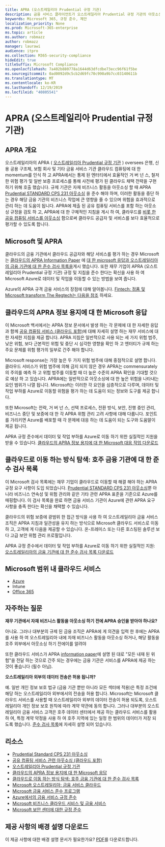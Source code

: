 ```yaml
---
title: APRA (오스트레일리아 Prudential 규정 기관)
description: 금융 서비스 클라이언트가 오스트레일리아 Prudential 규정 기관의 아웃소싱 표준을 준수 하는 데 도움이 되는 Microsoft 지침입니다.
keywords: Microsoft 365, 규정 준수, 제안
localization_priority: None
ms.prod: Microsoft-365-enterprise
ms.topic: article
ms.author: robmazz
author: robmazz
manager: laurawi
audience: itpro
ms.collection: M365-security-compliance
hideEdit: true
titleSuffix: Microsoft Compliance
ms.openlocfilehash: 7a402b880778a1644d63dfcdbe73ecc96f61f5be
ms.sourcegitcommit: 0ad0092d9c5cb2d69fc70c990a9b7cc03140611b
ms.translationtype: MT
ms.contentlocale: ko-KR
ms.lasthandoff: 12/19/2019
ms.locfileid: "40805541"
---
```

# <a name="australian-prudential-regulation-authority-apra"></a>APRA (오스트레일리아 Prudential 규정 기관)

## <a name="apra-overview"></a>APRA 개요

오스트레일리아의 APRA ( [오스트레일리아 Prudential 규정 기관](https://www.apra.gov.au/) ) oversees 은행, 신용 공용 구조체, 보험 회사 및 기타 금융 서비스 기관 클라우드 컴퓨팅에 대 한 momentum를 인식 하 고 APRA에서는 통제 된 엔터티에서 효율적인 거 버 넌 스, 철저 한 위험 평가 및 일반 보증 프로세스를 통해 사전에 평가 된 클라우드 채택 전략을 구현 하기 위해 호출 했습니다. 규제 기관은 자재 비즈니스 활동을 아웃소싱 할 때 APRA [Prudential STANDARD CPS 231 아웃소싱](https://www.apra.gov.au/sites/default/files/Prudential-Standard-CPS-231-Outsourcing-%28July-2017%29.pdf) 을 준수 해야 하며, 이러한 활동을 중단 하는 경우 해당 금융 기관의 비즈니스 작업에 큰 영향을 줄 수 있으며 위험을 효과적으로 관리 하는 데 도움이 됩니다. APRA에 제출 된 공유 컴퓨팅 서비스를 포함 하는 아웃소싱 규정을 검토 하 고, APRA에 대 한 구체적인 지침을 게시 하 여, 클라우드를 [비롯 한 공유 컴퓨팅 서비스를 아웃소싱](https://www.apra.gov.au/sites/default/files/information-paper-outsourcing-involving-shared-computing-services.pdf) 함으로써 클라우드 공급자 및 서비스를 보다 효율적으로 평가할 수 있도록 합니다.

## <a name="microsoft-and-apra"></a>Microsoft 및 APRA

클라우드의 금융 기관에서 클라우드 공급자와 해당 서비스를 평가 하는 경우 Microsoft는 [클라우드의 APRA Information Paper](https://aka.ms/navigatecloudaustralia) 에 [대 한 microsoft 응답과 오스트레일리아의 금융 기관에 대 한 준수 검사 목록을](https://aka.ms/microsoftaprachecklistjun17)게시 했습니다. 또한 재무 기업이 APRA (오스트레일리아 Prudential 규정 기관) 규정 및 지침을 준수 한다는 확신을 사용 하 여 Microsoft Azure로 데이터 및 작업을 이동할 수 있는 방법을 보여 줍니다.

Azure의 APRA 규격 금융 서비스의 장점에 대해 알아봅니다. [Fintech: 정품 및 Microsoft transform The Regtech는 다음을 참조](https://news.microsoft.com/en-au/features/regtech-meets-fintech-perpetual-microsoft-transform-finance-sector/) 하세요.

## <a name="microsoft-response-to-the-apra-information-paper-on-cloud"></a>클라우드의 APRA 정보 용지에 대 한 Microsoft 응답

이 Microsoft 백서에서는 APRA 정보 문서에서 발생 하는 각 문제에 대 한 자세한 응답과 함께 [공유 컴퓨팅 서비스 (클라우드 포함)](https://www.apra.gov.au/sites/default/files/information-paper-outsourcing-involving-shared-computing-services.pdf)에 대해 자세히 설명 하는 재무 서비스에 대 한 자세한 지침을 제공 합니다. APRA 지침은 일반적으로 사용 되는 세 가지 위험 범주, 낮은 위험, 보다 근본적인 위험 및 중단 시 심각한 영향을 확인 하 고 엔터티가 규제 하는 주요 문제를 위험 평가의 일부로 간주 해야 합니다.

Microsoft response는 가장 높은 두 가지 위험 범주에 대해 중점적으로 설명 합니다. 클라우드 서비스가 위험 범주에 의해 금지 되지 않은 경우 APRA는 commensurately의 주의를 예측 하 고 위험 범주를 이동할 때 더 높은 수준의 APRA 확인을 기대할 것으로 예상 하 고 있습니다. APRA에는 일반적으로 아웃소싱에 대 한 높은 위험을 나타내는 요인 범위가 나열 됩니다. Microsoft는 이러한 각 요인을 심층적으로 다루며, 데이터 및 작업 부하를 Azure로 이동할 위험을 평가 하는 데 도움이 되는 정보와 도구를 제공 합니다.

또한 Microsoft는 전략, 거 버 넌 스, 선택 프로세스, 전환 방식, 보안, 진행 중인 관리, 비즈니스 중단 및 보증에 대 한 각 APRA 위험 관리 고려 사항에 대해 다룹니다. 포인트를 가리키면 Azure를 배포할 때 각 문제에 대응 하는 데 도움이 되는 도구와 도움말이 제공 됩니다.

APRA 규정 준수에서 데이터 및 작업 부하를 Azure로 이동 하기 위한 실질적인 지원을 받을 수 있습니다. [클라우드의 APRA 정보 용지에 대 한 Microsoft 대응 작업 다운로드](https://aka.ms/navigatecloudaustralia)

## <a name="navigating-your-way-to-the-cloud-a-compliance-checklist-for-financial-institutions-in-australia"></a>클라우드로 이동 하는 방식 탐색: 호주 금융 기관에 대 한 준수 검사 목록

이 Microsoft 검사 목록에는 재무 기업이 클라우드로 이동할 때 해결 해야 하는 APRA 규정 요구 사항이 도입 되었습니다. [Prudential STANDARD CPS 231 아웃소싱](https://www.apra.gov.au/sites/default/files/Prudential-Standard-CPS-231-Outsourcing-%28July-2017%29.pdf)뿐 아니라 비즈니스 연속성 및 위험 관리와 같은 기타 관련 APRA 표준을 기준으로 Azure를 매핑합니다. 이 검사 목록을 완료 하면 금융 서비스 기관이 Azure에 관련 APRA 요구 사항을 충족 한다는 확신을 채택할 수 있습니다.

클라우드의 위험 보증에 광범위 한 접근 방식을 사용 하 여 오스트레일리아 금융 서비스 조직은 APRA 지침과 일관성을 유지 하는 방식으로 Microsoft 클라우드 서비스로 이동 하 고, 고객에 게 다음을 제공할 수 있습니다. 온-프레미스 또는 다른 호스팅된 솔루션 보다 고급 보안 위험 관리 프로필입니다.

APRA 규정 준수에서 데이터 및 작업 부하를 Azure로 이동 하기 위한 실질적인 지원: [오스트레일리아의 금융 기관에 대 한 준수 검사 목록 다운로드](https://aka.ms/microsoftaprachecklistjun17)

## <a name="microsoft-in-scope-cloud-services"></a>Microsoft 범위 내 클라우드 서비스

- [Azure](https://aka.ms/AzureCompliance)
- Intune
- [Office 365](https://go.microsoft.com/fwlink/p/?LinkID=2077751)

## <a name="frequently-asked-questions"></a>자주하는 질문

**재무 기관에서 자재 비즈니스 활동을 아웃소싱 하기 전에 APRA 승인을 받아야 하나요?**

아니요. 그러나 대부분의 규제 된 금융 조직은 APRA에 게 의견을 입력 한 후에는 APRA를 사용 하 여 오스트레일리아 내에 자재 비즈니스 활동을 아웃소싱 하거나, 해당 활동을 호주 외부에서 아웃소싱 하기 전에이를 알려야

또한 클라우드 서비스가 APRA [information paper](https://go.microsoft.com/fwlink/p/?linkid=2099080)에 설명 된 대로 "모든 내재 된 위험"을 전달 하는 것으로 간주 되는 경우에는 금융 기관은 서비스를 APRA에 제공 하는 것이 좋습니다 (필수 아님).

**오스트레일리아 외부의 데이터 전송은 허용 됩니까?**

예. 일반 개인 정보 보호 법규 (금융 기관 뿐만 아니라 모든 섹터에 적용)은 특정 조건에 해당 하는 오스트레일리아 외부에서의 전송을 허용 합니다. Microsoft는 Microsoft 클라우드 서비스를 사용할 때 오스트레일리아 외부의 데이터 전송이 허용 되도록, 오스트레일리아 개인 정보 보호 원칙에 따라 계약 약관에 동의 합니다. 그러나 대부분의 오스트레일리아 금융 서비스 고객은 호주 데이터 센터에서 제공 하는 클라우드 서비스를 활용 하 여, 특정 계약 약정을 사용 하 여 호주 지역에 있는 일정 한 범위의 데이터가 저장 되도록 했습니다. [준수 검사 목록](https://aka.ms/microsoftaprachecklistjun17)에 자세히 설명 되어 있습니다.

## <a name="resources"></a>리소스

- [Prudential Standard CPS 231 아웃소싱](https://www.apra.gov.au/sites/default/files/Prudential-Standard-CPS-231-Outsourcing-%28July-2017%29.pdf)
- [공유 컴퓨팅 서비스 관련 아웃소싱 (클라우드 포함)](https://www.apra.gov.au/sites/default/files/information-paper-outsourcing-involving-shared-computing-services.pdf)
- [오스트레일리아 Prudential 규정 기관](https://www.apra.gov.au/)
- [클라우드의 APRA 정보 용지에 대 한 Microsoft 응답](https://aka.ms/navigatecloudaustralia)
- [클라우드로 이동 하는 방식 탐색: 호주 금융 기관에 대 한 준수 검사 목록](https://aka.ms/microsoftaprachecklistjun17)
- [Microsoft 오스트레일리아: 금융 서비스 클라우드](https://www.microsoft.com/en-sg/apac/trustedcloud/australia-financial-service.aspx)
- [Microsoft 금융 서비스 준수 프로그램](https://www.microsoft.com/download/details.aspx?id=55332)
- [Azure에서의 금융 서비스 규정 준수](https://azure.microsoft.com/resources/videos/azurecon-2015-financial-services-compliance-in-azure/)
- [Microsoft 비즈니스 클라우드 서비스 및 금융 서비스](https://www.microsoft.com/trustcenter/cloudservices/financialservices)
- [Microsoft 보안 센터에 대한 규정 준수](https://www.microsoft.com/trust-center/compliance/compliance-overview)

## <a name="download-the-offering-backgrounder"></a>제공 사항의 배경 설명 다운로드

이 제공 사항에 대한 배경 설명 문서가 필요한가요? [PDF](https://download.microsoft.com/download/2/6/0/26056353-2F4C-4A6A-AE5D-019E35EB8E2C/APRA-Compliance.pdf)를 다운로드합니다.
